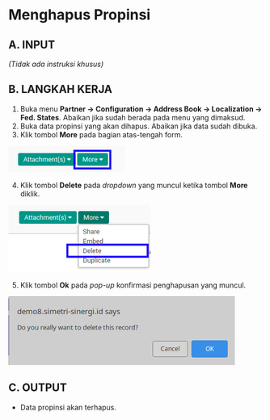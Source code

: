 # Menghapus Propinsi

## A. INPUT

*(Tidak ada instruksi khusus)*

## B. LANGKAH KERJA

1. Buka menu **Partner -> Configuration -> Address Book -> Localization -> Fed. States**. Abaikan jika sudah berada pada menu yang dimaksud.
2. Buka data propinsi yang akan dihapus. Abaikan jika data sudah dibuka.
3. Klik tombol **More** pada bagian atas-tengah form.

![](../../../img/propinsi/tombol-more.png)

4. Klik tombol **Delete** pada *dropdown* yang muncul ketika tombol **More** diklik.

![](../../../img/propinsi/tombol-more-delete.png)

5. Klik tombol **Ok** pada *pop-up* konfirmasi penghapusan yang muncul.

![](../../../img/propinsi/popup-konfirmasi-delete.png)

## C. OUTPUT

* Data propinsi akan terhapus.
